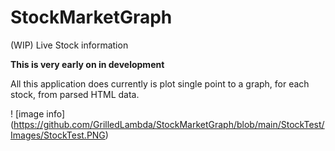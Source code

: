 # StockMarketGraph
(WIP) Live Stock information

**This is very early on in development**

All this application does currently is plot single point to a graph, for each stock,  from parsed HTML data. 

! [image info] (https://github.com/GrilledLambda/StockMarketGraph/blob/main/StockTest/Images/StockTest.PNG)
